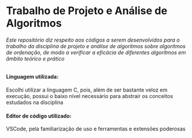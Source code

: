 # Trabalho de Projeto e Análise de Algoritmos

###### Este repositório diz respeito aos códigos a serem desenvolvidos para o trabalho da disciplina de projeto e análise de algoritmos sobre algoritmos de ordenação, de modo a verificar a eficácia de diferentes algoritmos em âmbito teórico e prático

#### Linguagem utilizada:

<p>Escolhi utilizar a linguagem C, pois, além de ser bastante veloz em execução, possui o baixo nível necessário para abstrair os conceitos estudados na disciplina</p>

#### Editor de código utilizado:

<p>VSCode, pela familiarização de uso e ferramentas e extensões poderosas</p>